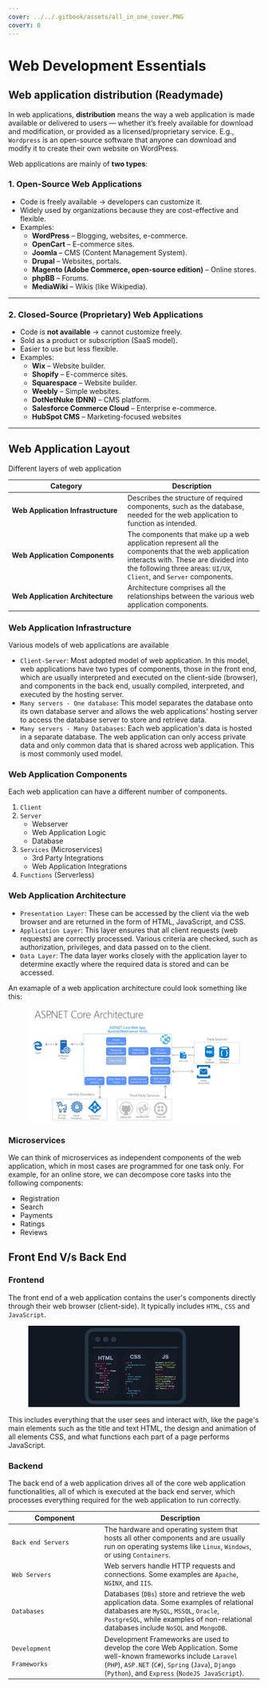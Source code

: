 ```yaml
---
cover: ../../.gitbook/assets/all_in_one_cover.PNG
coverY: 0
---
```


# Web Development Essentials

## Web application distribution (Readymade)

In web applications, **distribution** means the way a web application is made available or delivered to users — whether it’s freely available for download and modification, or provided as a licensed/proprietary service. E.g., `Wordpress` is an open-source software that anyone can download and modify it to create their own website on WordPress.&#x20;

Web applications are mainly of **two types**:

### 1. **Open-Source Web Applications**

* Code is freely available → developers can customize it.
* Widely used by organizations because they are cost-effective and flexible.
* Examples:
  * **WordPress** – Blogging, websites, e-commerce.
  * **OpenCart** – E-commerce sites.
  * **Joomla** – CMS (Content Management System).
  * **Drupal** – Websites, portals.
  * **Magento (Adobe Commerce, open-source edition)** – Online stores.
  * **phpBB** – Forums.
  * **MediaWiki** – Wikis (like Wikipedia).

***

### 2. **Closed-Source (Proprietary) Web Applications**

* Code is **not available** → cannot customize freely.
* Sold as a product or subscription (SaaS model).
* Easier to use but less flexible.
* Examples:
  * **Wix** – Website builder.
  * **Shopify** – E-commerce sites.
  * **Squarespace** – Website builder.
  * **Weebly** – Simple websites.
  * **DotNetNuke (DNN)** – CMS platform.
  * **Salesforce Commerce Cloud** – Enterprise e-commerce.
  * **HubSpot CMS** – Marketing-focused websites

***

## Web Application Layout

Different layers of web application&#x20;

<table><thead><tr><th width="217.99993896484375">Category</th><th>Description</th></tr></thead><tbody><tr><td><strong>Web Application Infrastructure</strong></td><td>Describes the structure of required components, such as the database, needed for the web application to function as intended. </td></tr><tr><td><strong>Web Application Components</strong></td><td>The components that make up a web application represent all the components that the web application interacts with. These are divided into the following three areas: <code>UI/UX</code>, <code>Client</code>, and <code>Server</code> components. </td></tr><tr><td><strong>Web Application Architecture</strong></td><td>Architecture comprises all the relationships between the various web application components.</td></tr></tbody></table>

### Web Application Infrastructure

Various models of web applications are available

* `Client-Server`: Most adopted model of web application. In this model, web applications have two types of components, those in the front end, which are usually interpreted and executed on the client-side (browser), and components in the back end, usually compiled, interpreted, and executed by the hosting server.
* `Many servers - One database`: This model separates the database onto its own database server and allows the web applications' hosting server to access the database server to store and retrieve data.
* `Many servers - Many Databases`: Each web application's data is hosted in a separate database. The web application can only access private data and only common data that is shared across web application. This is most commonly used model.&#x20;

### Web Application Components

Each web application can have a different number of components.

1. `Client`
2. `Server`
   * Webserver
   * Web Application Logic
   * Database
3. `Services` (Microservices)
   * 3rd Party Integrations
   * Web Application Integrations
4. `Functions` (Serverless)

### Web Application Architecture

* `Presentation Layer`: These can be accessed by the client via the web browser and are returned in the form of HTML, JavaScript, and CSS.&#x20;
* `Application Layer`: This layer ensures that all client requests (web requests) are correctly processed. Various criteria are checked, such as authorization, privileges, and data passed on to the client.&#x20;
* `Data Layer`: The data layer works closely with the application layer to determine exactly where the required data is stored and can be accessed.&#x20;

An examaple of a web application architecture could look something like this:&#x20;

<figure><img src="../../.gitbook/assets/image (7).png" alt=""><figcaption></figcaption></figure>

### Microservices

We can think of microservices as independent components of the web application, which in most cases are programmed for one task only. For example, for an online store, we can decompose core tasks into the following components:

* Registration
* Search
* Payments
* Ratings
* Reviews

## Front End V/s Back End

### Frontend

The front end of a web application contains the user's components directly through their web browser (client-side). It typically includes `HTML`, `CSS` and `JavaScript`.&#x20;

<figure><img src="../../.gitbook/assets/image (8).png" alt=""><figcaption></figcaption></figure>

This includes everything that the user sees and interact with, like the page's main elements such as the title and text HTML, the design and animation of all elements CSS, and what functions each part of a page performs JavaScript.&#x20;

### Backend

The back end of a web application drives all of the core web application functionalities, all of which is executed at the back end server, which processes everything required for the web application to run correctly.

<table><thead><tr><th width="171.60003662109375">Component</th><th valign="top">Description</th></tr></thead><tbody><tr><td><code>Back end Servers</code></td><td valign="top">The hardware and operating system that hosts all other components and are usually run on operating systems like <code>Linux</code>, <code>Windows</code>, or using <code>Containers</code>.</td></tr><tr><td><code>Web Servers</code></td><td valign="top">Web servers handle HTTP requests and connections. Some examples are <code>Apache</code>, <code>NGINX</code>, and <code>IIS</code>.</td></tr><tr><td><code>Databases</code></td><td valign="top">Databases (<code>DBs</code>) store and retrieve the web application data. Some examples of relational databases are <code>MySQL</code>, <code>MSSQL</code>, <code>Oracle</code>, <code>PostgreSQL</code>, while examples of non-relational databases include <code>NoSQL</code> and <code>MongoDB</code>.</td></tr><tr><td><p><code>Development</code></p><p> <code>Frameworks</code></p></td><td valign="top">Development Frameworks are used to develop the core Web Application. Some well-known frameworks include <code>Laravel</code> (<code>PHP</code>), <code>ASP.NET</code> (<code>C#</code>), <code>Spring</code> (<code>Java</code>), <code>Django</code> (<code>Python</code>), and <code>Express</code> (<code>NodeJS JavaScript</code>).</td></tr></tbody></table>

